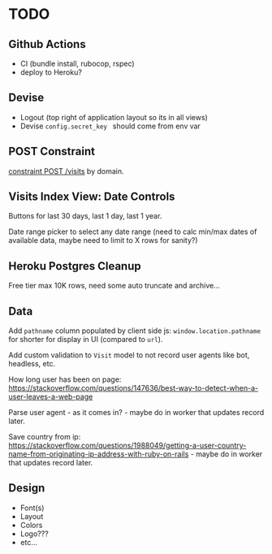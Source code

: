 # TODO

## Github Actions

- CI (bundle install, rubocop, rspec)
- deploy to Heroku?

## Devise

- Logout (top right of application layout so its in all views)
- Devise `config.secret_key ` should come from env var

## POST Constraint

[constraint POST /visits](https://stackoverflow.com/questions/27852655/can-i-accept-post-request-only-from-a-domain-name) by domain.

## Visits Index View: Date Controls

Buttons for last 30 days, last 1 day, last 1 year.

Date range picker to select any date range (need to calc min/max dates of available data, maybe need to limit to X rows for sanity?)
## Heroku Postgres Cleanup

Free tier max 10K rows, need some auto truncate and archive...

## Data

Add `pathname` column populated by client side js: `window.location.pathname` for shorter for display in UI (compared to `url`).

Add custom validation to `Visit` model to not record user agents like bot, headless, etc.

How long user has been on page: https://stackoverflow.com/questions/147636/best-way-to-detect-when-a-user-leaves-a-web-page

Parse user agent - as it comes in? - maybe do in worker that updates record later.

Save country from ip: https://stackoverflow.com/questions/1988049/getting-a-user-country-name-from-originating-ip-address-with-ruby-on-rails - maybe do in worker that updates record later.

## Design

- Font(s)
- Layout
- Colors
- Logo???
- etc...
